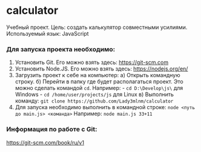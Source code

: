 # calculator
Учебный проект. Цель: создать калькулятор совместными усилиями. Используемый язык: JavaScript

### Для запуска проекта необходимо:
1. Установить Git. Его можно взять здесь: https://git-scm.com
2. Установить Node.JS. Его можно взять здесь: https://nodejs.org/en/
3. Загрузить проект к себе на компьютер:
	а) Открыть командную строку.
	б) Перейти в папку где будет располагаться проект. Это можно
	сделать командой ```cd```. Например:
		- ```cd D:\Develop\js\``` для Windows
		- ```cd /home/user/projects/js``` для Linux
    в) Выполнить команду:
    ```git clone https://github.com/Lady3mlnm/calculator```
4. Для запуска необходимо выполнить в командной строке:
```node <путь до main.js> <команда>```
	Например: ```node main.js 33+11```

### Информация по работе с Git:
https://git-scm.com/book/ru/v1

